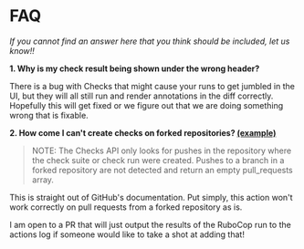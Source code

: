# FAQ

_If you cannot find an answer here that you think should be included, let us know!!_

**1. Why is my check result being shown under the wrong header?**

There is a bug with Checks that might cause your runs to get jumbled in the UI, but they will all still run and render annotations in the diff correctly. Hopefully this will get fixed or we figure out that we are doing something wrong that is fixable.

**2. How come I can't create checks on forked repositories? [(example)](https://github.com/ruby/spec/commit/1cfa9f188e8342993d149807210b6777189cfe3f/checks?check_suite_id=335929828)**

> NOTE: The Checks API only looks for pushes in the repository where the check suite or check run were created. Pushes to a branch in a forked repository are not detected and return an empty pull_requests array.

This is straight out of GitHub's documentation. Put simply, this action won't work correctly on pull requests from a forked repository as is.

I am open to a PR that will just output the results of the RuboCop run to the actions log if someone would like to take a shot at adding that!
